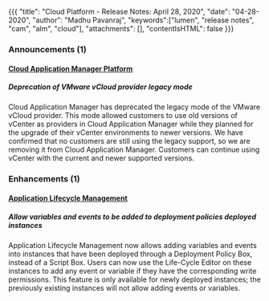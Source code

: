 {{{
"title": "Cloud Platform - Release Notes: April 28, 2020",
"date": "04-28-2020",
"author": "Madhu Pavanraj",
"keywords":["lumen", "release notes", "cam", "alm", "cloud"],
"attachments": [],
"contentIsHTML": false
}}}

### Announcements (1)

#### [Cloud Application Manager Platform](https://www.ctl.io/cloud-application-manager/)

##### Deprecation of VMware vCloud provider legacy mode

Cloud Application Manager has deprecated the legacy mode of the VMware vCloud provider. This mode allowed customers to use old versions of vCenter as providers in Cloud Application Manager while they planned for the upgrade of their vCenter environments to newer versions. We have confirmed that no customers are still using the legacy support, so we are removing it from Cloud Application Manager. Customers can continue using vCenter with the current and newer supported versions.

### Enhancements (1)

#### [Application Lifecycle Management](https://www.ctl.io/cloud-application-manager/application-lifecycle-management/)

##### Allow variables and events to be added to deployment policies deployed instances

Application Lifecycle Management now allows adding variables and events into instances that have been deployed through a Deployment Policy Box, instead of a Script Box. Users can now use the Life-Cycle Editor on these instances to add any event or variable if they have the corresponding write permissions. This feature is only available for newly deployed instances; the previously existing instances will not allow adding events or variables.
